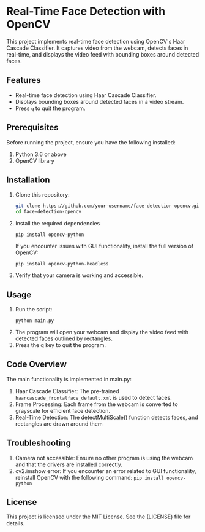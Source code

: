 # Real-Time Face Detection with OpenCV

This project implements real-time face detection using OpenCV's Haar Cascade Classifier. It captures video from the webcam, detects faces in real-time, and displays the video feed with bounding boxes around detected faces.

## Features

- Real-time face detection using Haar Cascade Classifier.
- Displays bounding boxes around detected faces in a video stream.
- Press `q` to quit the program.

## Prerequisites

Before running the project, ensure you have the following installed:

1. Python 3.6 or above
2. OpenCV library

## Installation

1. Clone this repository:
   ```bash
   git clone https://github.com/your-username/face-detection-opencv.git
   cd face-detection-opencv
2. Install the required dependencies
   ```
   pip install opencv-python
   ```
   If you encounter issues with GUI functionality, install the full version of OpenCV:
   ```
   pip install opencv-python-headless
3. Verify that your camera is working and accessible.

## Usage

1. Run the script:
   ```
   python main.py
2. The program will open your webcam and display the video feed with detected faces outlined by rectangles.
3. Press the q key to quit the program.

## Code Overview

The main functionality is implemented in main.py:
1. Haar Cascade Classifier: The pre-trained ```haarcascade_frontalface_default.xml``` is used to detect faces.
2. Frame Processing: Each frame from the webcam is converted to grayscale for efficient face detection.
3. Real-Time Detection: The detectMultiScale() function detects faces, and rectangles are drawn around them

## Troubleshooting
1. Camera not accessible: Ensure no other program is using the webcam and that the drivers are installed correctly.
2. cv2.imshow error: If you encounter an error related to GUI functionality, reinstall OpenCV with the following command:
   ```pip install opencv-python ```

## License
This project is licensed under the MIT License. See the (LICENSE) file for details.
